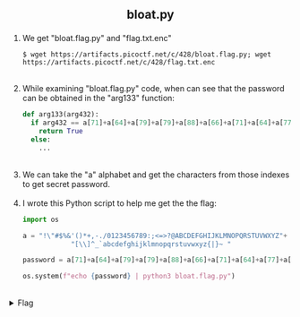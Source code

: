 ## <p style="text-align: center;">bloat.py</p>

<ol>
    <li>
    We get "bloat.flag.py" and "flag.txt.enc"

    $ wget https://artifacts.picoctf.net/c/428/bloat.flag.py; wget https://artifacts.picoctf.net/c/428/flag.txt.enc
</li>
<br/>

  <li>While examining "bloat.flag.py" code, when can see that the password can be obtained in the "arg133" function: 
    
</li>


```python
def arg133(arg432):
  if arg432 == a[71]+a[64]+a[79]+a[79]+a[88]+a[66]+a[71]+a[64]+a[77]+a[66]+a[68]:
    return True
  else:
    ...
```
<br/>
<li> We can take the "a" alphabet and get the characters from those indexes to get secret password.</li>
<br/>
<li>I wrote this Python script to help me get the the flag:</li>

```python
import os

a = "!\"#$%&'()*+,-./0123456789:;<=>?@ABCDEFGHIJKLMNOPQRSTUVWXYZ"+ \
            "[\\]^_`abcdefghijklmnopqrstuvwxyz{|}~ "

password = a[71]+a[64]+a[79]+a[79]+a[88]+a[66]+a[71]+a[64]+a[77]+a[66]+a[68]

os.system(f"echo {password} | python3 bloat.flag.py")
```

</ol>
<br/>
<details>
    <summary> Flag </summary>
    
    picoCTF{d30bfu5c4710n_f7w_b8062eec}
</details>